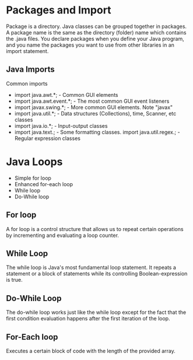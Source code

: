 # Packages and Import
Package is a directory. Java classes can be grouped together in packages. A package name is the same as the directory (folder) name which contains the .java files. You declare packages when you define your Java program, and you name the packages you want to use from other libraries in an import statement.

## Java Imports 

Common imports

- import java.awt.*; - Common GUI elements
- import java.awt.event.*; - The most common GUI event listeners
- import javax.swing.*; - More common GUI elements. Note "javax"
- import java.util.*; - Data structures (Collections), time, Scanner, etc classes
- import java.io.*; - Input-output classes
- import java.text.; - Some formatting classes. import java.util.regex.; - Regular expression classes

# Java Loops


- Simple for loop
- Enhanced for-each loop
- While loop
- Do-While loop

## For loop 

A for loop is a control structure that allows us to repeat certain operations by incrementing and evaluating a loop counter.

## While Loop

The while loop is Java's most fundamental loop statement. It repeats a statement or a block of statements while its controlling Boolean-expression is true.

## Do-While Loop

The do-while loop works just like the while loop except for the fact that the first condition evaluation happens after the first iteration of the loop.

## For-Each loop

Executes a certain block of code with the length of the provided array.